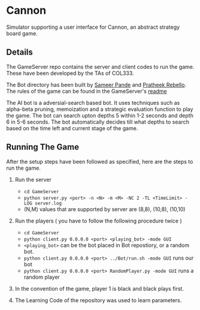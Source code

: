 # Cannon
Simulator supporting a user interface for Cannon, an abstract strategy board game.

## Details
The GameServer repo contains the server and client codes to run the game. These have been developed by the TAs of COL333.

The Bot directory has been built by [Sameer Pande](https://github.com/sameerpande12) and [Pratheek Rebello](https://github.com/PratheekRebello).
The rules of the game can be found in the GameServer's [readme](GameServer/README.md)

The AI bot is a adversial-search based bot. It uses techniques such as alpha-beta pruning, memoization and a strategic evaluation function to play the game. The bot can search upton depths 5 within 1-2 seconds and depth 6 in 5-6 seconds. The bot automatically decides till what depths to search based on the time left and current stage of the game.

## Running The Game

After the setup steps have been followed as specified, here are the steps to run the game.


1. Run the server
    * `cd GameServer`
    *  `python server.py <port> -n <N> -m <M> -NC 2 -TL <TimeLimit> -LOG server.log `
    *  (N,M) values that are supported by server are (8,8), (10,8), (10,10)
2. Run the players ( you have to follow the following procedure twice )
    * `cd GameServer`
    *  `python client.py 0.0.0.0 <port> <playing_bot> -mode GUI`
    * `<playing_bot>` can be the bot placed in Bot repostiory, or a random bot.
    *  `python client.py 0.0.0.0 <port> ../Bot/run.sh -mode GUI` runs our bot
    *  `python client.py 0.0.0.0 <port> RandomPlayer.py -mode GUI` runs a random player

3. In the convention of the game, player 1 is black and black plays first.
4. The Learning Code of the repository was used to learn parameters.

